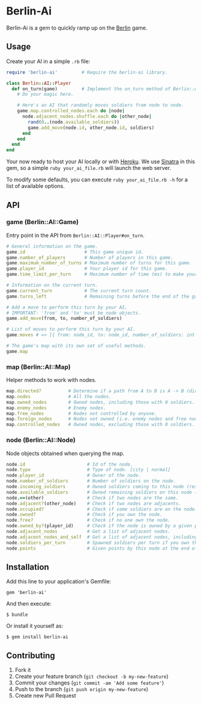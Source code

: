 # Berlin-Ai

Berlin-Ai is a gem to quickly ramp up on the [Berlin](http://www.berlin-ai.com) game.

## Usage

Create your AI in a simple `.rb` file:

```ruby
require 'berlin-ai'         # Require the berlin-ai library.

class Berlin::AI::Player
  def on_turn(game)         # Implement the on_turn method of Berlin::AI::Player.
    # Do your magic here.

    # Here's an AI that randomly moves soldiers from node to node.
    game.map.controlled_nodes.each do |node|
      node.adjacent_nodes.shuffle.each do |other_node|
        rand(0..(node.available_soldiers))
        game.add_move(node.id, other_node.id, soldiers)
      end
    end
  end
end
```

Your now ready to host your AI locally or with [Heroku](https://devcenter.heroku.com/articles/rack). We use [Sinatra](http://www.sinatrarb.com) in this gem, so a simple `ruby your_ai_file.rb` will launch the web server.

To modify some defaults, you can execute `ruby your_ai_file.rb -h` for a list of available options.

## API

### game (Berlin::AI::Game)

Entry point in the API from `Berlin::AI::Player#on_turn`.

```ruby
# General information on the game.
game.id                      # This game unique id.
game.number_of_players       # Number of players in this game.
game.maximum_number_of_turns # Maximum number of turns for this game.
game.player_id               # Your player id for this game.
game.time_limit_per_turn     # Maximum number of time (ms) to make your moves, per turn.

# Information on the current turn.
game.current_turn            # The current turn count.
game.turns_left              # Remaining turns before the end of the game.

# Add a move to perform this turn by your AI.
# IMPORTANT: 'from' and 'to' must be node objects.
game.add_move(from, to, number_of_soldiers)

# List of moves to perform this turn by your AI.
game.moves # => [{ from: node_id, to: node_id, number_of_soldiers: int }]

# The game's map with its own set of useful methods.
game.map
```

### map (Berlin::AI::Map)

Helper methods to work with nodes.

```ruby
map.directed?          # Determine if a path from A to B is A -> B (directed) or A <-> B (not directed)
map.nodes              # All the nodes.
map.owned_nodes        # Owned nodes, including those with 0 soldiers.
map.enemy_nodes        # Enemy nodes.
map.free_nodes         # Nodes not controlled by anyone.
map.foreign_nodes      # Nodes not owned (i.e. enemy nodes and free nodes).
map.controlled_nodes   # Owned nodes, excluding those with 0 soldiers.
```

### node (Berlin::AI::Node)

Node objects obtained when querying the map.

```ruby
node.id                       # Id of the node.
node.type                     # Type of node. [city | normal]
node.player_id                # Owner of the node.
node.number_of_soldiers       # Number of soldiers on the node.
node.incoming_soldiers        # Owned soldiers coming to this node (result from add_move calls).
node.available_soldiers       # Owned remaining soldiers on this node (result from add_move calls).
node.==(other)                # Check if two nodes are the same.
node.adjacent?(other_node)    # Check if two nodes are adjacents.
node.occupied?                # Check if some soldiers are on the node.
node.owned?                   # Check if you own the node.
node.free?                    # Check if no one own the node.
node.owned_by?(player_id)     # Check if the node is owned by a given player.
node.adjacent_nodes           # Get a list of adjacent nodes.
node.adjacent_nodes_and_self  # Get a list of adjacent nodes, including this node.
node.soldiers_per_turn        # Spawned soldiers per turn if you own this node.
node.points                   # Given points by this node at the end of the game.
```

## Installation

Add this line to your application's Gemfile:

    gem 'berlin-ai'

And then execute:

    $ bundle

Or install it yourself as:

    $ gem install berlin-ai

## Contributing

1. Fork it
2. Create your feature branch (`git checkout -b my-new-feature`)
3. Commit your changes (`git commit -am 'Add some feature'`)
4. Push to the branch (`git push origin my-new-feature`)
5. Create new Pull Request
